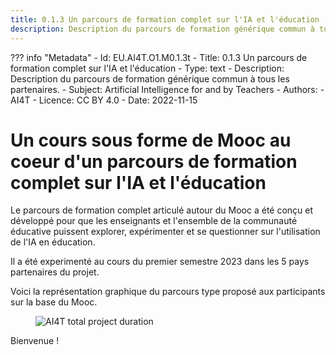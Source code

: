 ```yaml
---
title: 0.1.3 Un parcours de formation complet sur l'IA et l'éducation
description: Description du parcours de formation générique commun à tous les partenaires.
---
```

??? info "Metadata"
    - Id: EU.AI4T.O1.M0.1.3t
    - Title: 0.1.3 Un parcours de formation complet sur l'IA et l'éducation
    - Type: text
    - Description: Description du parcours de formation générique commun à tous les partenaires.
    - Subject: Artificial Intelligence for and by Teachers
    - Authors:
        - AI4T 
    - Licence: CC BY 4.0
    - Date: 2022-11-15

# Un cours sous forme de Mooc au coeur d'un parcours de formation complet sur l'IA et l'éducation

Le parcours de formation complet articulé autour du Mooc a été conçu et développé pour que les enseignants et l'ensemble de la communauté éducative puissent explorer, expérimenter et se questionner sur l'utilisation de l'IA en éducation.

Il a été experimenté au cours du premier semestre 2023 dans les 5 pays partenaires du projet.

Voici la représentation graphique du parcours type proposé aux participants sur la base du Mooc.

<figure>
  <img src="Images/AI4T-Training-pathway-fr.png" alt="AI4T total project duration"/>
</figure>

Bienvenue !
